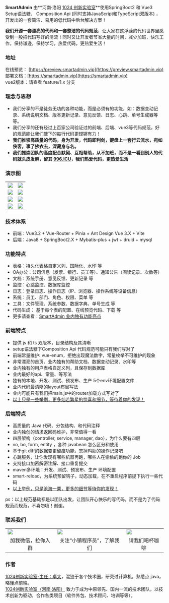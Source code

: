 **SmartAdmin** 由**河南·洛阳 [1024 创新实验室](https://www.1024lab.net/)**使用SpringBoot2 和 Vue3 Setup语法糖、 Composition Api (同时支持JavaScript和TypeScript双版本) ，开发出的一套简洁、易用的低代码中后台解决方案！  

**我们开源一套漂亮的代码和一套整洁的代码规范**，让大家在这浮躁的代码世界里感受到一股把代码写好的清流！同时又让开发者节省大量的时间，减少加班，快乐工作，保持谦逊，保持学习，热爱代码，更热爱生活！

### 地址

在线预览： [https://preview.smartadmin.vip](https://preview.smartadmin.vip)  
部署文档：[https://smartadmin.vip](https://smartadmin.vip)  
vue2版本：请查看 feature/1.x 分支

### 理念与思想

- 我们分享的不是徒劳无功的各种功能，而是必须有的功能，如：数据变动记录、系统说明文档、版本更新记录、意见反馈、日志、心跳、单号生成器等等。
- 我们分享的还有经过上百家公司验证过的前端、后端、vue3等代码规范，好的规范能让我们敲下的每行代码更铿锵有力！
- **我们推崇高质量的代码，身为开发，代码即利剑，键盘上一套行云流水，宛如侠客，事了拂衣去，深藏身与名。**
- **我们推崇团队的高度配合默契、互相帮助，从不加班，而不是一看到别人的代码就头皮发麻，留其 [996.ICU](https://baike.baidu.com/item/996.ICU)，我们热爱代码，更热爱生活**

### 演示图
<table>
<tr>
  <td><img src="https://gitee.com/lab1024/smart-admin/raw/master/%E6%88%AA%E5%9B%BE/1-1.png"/></td>
  <td><img src="https://gitee.com/lab1024/smart-admin/raw/master/%E6%88%AA%E5%9B%BE/2-1.png"/></td>
</tr>
<tr>
  <td><img src="https://gitee.com/lab1024/smart-admin/raw/master/%E6%88%AA%E5%9B%BE/4-2.png"/></td>
  <td><img src="https://gitee.com/lab1024/smart-admin/raw/master/%E6%88%AA%E5%9B%BE/3-1.png"/></td>
</tr>
<tr>
  <td><img src="https://gitee.com/lab1024/smart-admin/raw/master/%E6%88%AA%E5%9B%BE/5-1.png"/></td>
  <td><img src="https://gitee.com/lab1024/smart-admin/raw/master/%E6%88%AA%E5%9B%BE/6-1.png"/></td>
</tr>
<tr>
  <td><img src="https://gitee.com/lab1024/smart-admin/raw/master/%E6%88%AA%E5%9B%BE/code1.png"/></td>
  <td><img src="https://gitee.com/lab1024/smart-admin/raw/master/%E6%88%AA%E5%9B%BE/code2.png"/></td>
</tr>

</table>

### 技术体系

- 前端：Vue3.2 + Vue-Router + Pinia + Ant Design Vue 3.X + Vite
- 后端：Java8 + SpringBoot2.X + Mybatis-plus + jwt + druid + mysql

### 功能特点

- 表格：持久化表格自定义列、国际化、水印 等
- OA办公：公司信息（发票、银行、员工等）、通知公告（阅读记录、次数等）
- 文档：系统手册、意见反馈、更新记录 等
- 监控：心跳监控、数据库监控
- 日志：登录日志、操作日志（IP、浏览器、操作系统等设备信息）
- 系统：员工、部门、角色、权限、菜单 等
- 工具：文件管理、系统参数、数据字典、单号生成 等
- 代码生成： 基于每个表的配置、在线预览代码、下载 等
- 更多请查看：[SmartAdmin 业内独有功能亮点](https://smartadmin.vip/views/v2/base/FunctionFeature.html)

### 前端特点

- 提供 js 和 ts 双版本，目录结构及其清晰
- setup语法糖下Composition Api 代码规范可能只有我们写对了
- 前端常量维护: vue-enum，拒绝出现魔法数字，常量枚举不可维护的现象
- 非常漂亮的首页、业内独有的帮助文档、数据变动记录、水印等
- 业内独有的用户表格自定义列，且保存到数据库
- 业内最好的api、常量、等写法
- 独有的本地、开发、测试、预发布、生产 5个env环境配置文件
- 业内代码最清晰的layout布局写法
- 业内可能只有我们把main.js中的router加载方式写对了
- [以上只是一些举例，更多灿若繁星的惊喜和细节，等待着你的发现！](https://smartadmin.vip/views/v2/base/CodeFeature.html)


### 后端特点

- 高质量的 Java 代码、分包结构、和代码注释
- 业内独创的请求返回码维护，非常值得一看
- 四层架构（controller, service, manager, dao），为什么要有四层
- vo, bo, form, entity ，各种 javabean 怎么区分和使用
- 基于git diff的数据变更留痕功能，忘掉鸡肋的操作记录吧
- 心跳服务，让你发现有哪些机器再跑，哪些人在偷偷的跑你的 Job
- 支持接口加密解密注解、接口重复提交
- maven多环境：开发、测试、预发布、生产 环境配置
- smart-reload，为系统预留钩子，动态加载，在不重启程序前提下执行一些代码
- [以上举例，只是沧海一粟，更多的细节等待你的发现！](https://smartadmin.vip/views/v2/base/CodeFeature.html)


ps：以上规范基础都是以团队出发，让团队开心快乐的写代码，而不是为了代码规范而规范，不喜勿喷！谢谢。

### 联系我们

<table>
<tr>
  <td><img src="https://gitee.com/lab1024/smart-admin/raw/master/%E6%88%AA%E5%9B%BE/zhuoda-wechat.jpg"/></td>
  <td><img src="https://gitee.com/lab1024/smart-admin/raw/master/%E6%88%AA%E5%9B%BE/xiaozhen-gzh.jpg"/></td>
  <td><img src="https://gitee.com/lab1024/smart-admin/raw/master/%E6%88%AA%E5%9B%BE/zhuoda-wechat-money-v1.jpg"/></td>
</tr>
<tr>
  <td style="text-align:center">加我微信，拉你入群</td>
  <td style="text-align:center">关注“小镇程序员”，了解我们</td>
  <td style="text-align:center">请我们喝杯咖啡</td>
</tr>
</table>

### 作者

[1024创新实验室-主任：卓大](https://zhuoda.vip)，混迹于各个技术圈，研究过计算机，熟悉点 java，略懂点前端。  
[1024创新实验室（河南·洛阳）](https://1024lab.net) 致力于成为中原领先、国内一流的技术团队，以技术创新为驱动，合作各类项目（软件外包、技术顾问、培训等等）。

